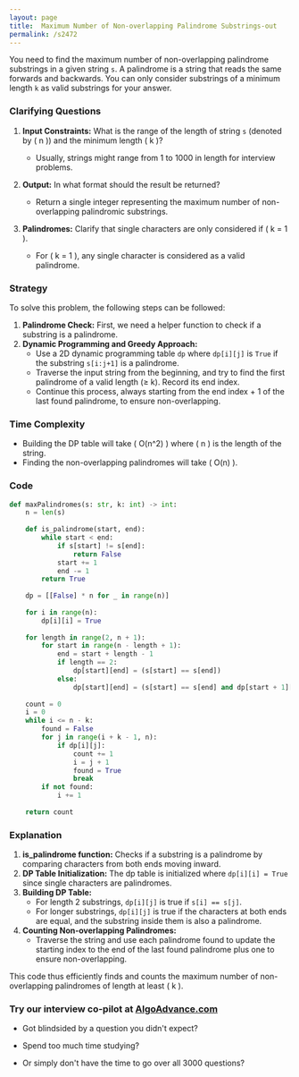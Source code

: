 ```yaml
---
layout: page
title:  Maximum Number of Non-overlapping Palindrome Substrings-out
permalink: /s2472
---
```


You need to find the maximum number of non-overlapping palindrome substrings in a given string `s`. A palindrome is a string that reads the same forwards and backwards. You can only consider substrings of a minimum length `k` as valid substrings for your answer.

### Clarifying Questions
1. **Input Constraints:** What is the range of the length of string `s` (denoted by \( n \)) and the minimum length \( k \)?
   - Usually, strings might range from 1 to 1000 in length for interview problems.
   
2. **Output:** In what format should the result be returned?
   - Return a single integer representing the maximum number of non-overlapping palindromic substrings.

3. **Palindromes:** Clarify that single characters are only considered if \( k = 1 \).
   - For \( k = 1 \), any single character is considered as a valid palindrome.

### Strategy

To solve this problem, the following steps can be followed:

1. **Palindrome Check:** First, we need a helper function to check if a substring is a palindrome.
2. **Dynamic Programming and Greedy Approach:**
    - Use a 2D dynamic programming table `dp` where `dp[i][j]` is `True` if the substring `s[i:j+1]` is a palindrome.
    - Traverse the input string from the beginning, and try to find the first palindrome of a valid length (≥ k). Record its end index.
    - Continue this process, always starting from the end index + 1 of the last found palindrome, to ensure non-overlapping.
   
### Time Complexity
- Building the DP table will take \( O(n^2) \) where \( n \) is the length of the string.
- Finding the non-overlapping palindromes will take \( O(n) \).

### Code

```python
def maxPalindromes(s: str, k: int) -> int:
    n = len(s)
    
    def is_palindrome(start, end):
        while start < end:
            if s[start] != s[end]:
                return False
            start += 1
            end -= 1
        return True
    
    dp = [[False] * n for _ in range(n)]
    
    for i in range(n):
        dp[i][i] = True
    
    for length in range(2, n + 1):
        for start in range(n - length + 1):
            end = start + length - 1
            if length == 2:
                dp[start][end] = (s[start] == s[end])
            else:
                dp[start][end] = (s[start] == s[end] and dp[start + 1][end - 1])
    
    count = 0
    i = 0
    while i <= n - k:
        found = False
        for j in range(i + k - 1, n):
            if dp[i][j]:
                count += 1
                i = j + 1
                found = True
                break
        if not found:
            i += 1
            
    return count
```

### Explanation
1. **is_palindrome function:** Checks if a substring is a palindrome by comparing characters from both ends moving inward.
2. **DP Table Initialization:** The dp table is initialized where `dp[i][i] = True` since single characters are palindromes.
3. **Building DP Table:**
    - For length 2 substrings, `dp[i][j]` is true if `s[i] == s[j]`.
    - For longer substrings, `dp[i][j]` is true if the characters at both ends are equal, and the substring inside them is also a palindrome.
4. **Counting Non-overlapping Palindromes:**
    - Traverse the string and use each palindrome found to update the starting index to the end of the last found palindrome plus one to ensure non-overlapping.

This code thus efficiently finds and counts the maximum number of non-overlapping palindromes of length at least \( k \).


### Try our interview co-pilot at [AlgoAdvance.com](https://algoAdvance.com)

- Got blindsided by a question you didn't expect?

- Spend too much time studying?

- Or simply don't have the time to go over all 3000 questions?

